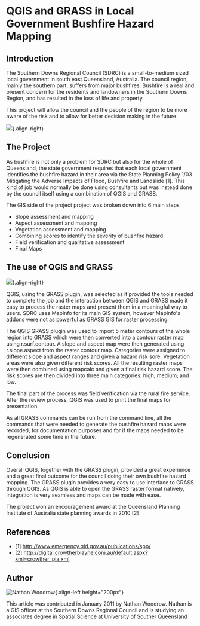 # QGIS and GRASS in Local Government Bushfire Hazard Mapping

## Introduction

The Southern Downs Regional Council (SDRC) is a small-to-medium sized
local government in south east Queensland, Australia. The council
region, mainly the southern part, suffers from major bushfires. Bushfire
is a real and present concern for the residents and landowners in the
Southern Downs Region, and has resulted in the loss of life and
property.

This project will allow the council and the people of the region to be
more aware of the risk and to allow for better decision making in the
future.

![](./images/australia_queens1.jpg){.align-right}

## The Project

As bushfire is not only a problem for SDRC but also for the whole of
Queensland, the state government requires that each local government
identifies the bushfire hazard in their area via the State Planning
Policy 1/03 Mitigating the Adverse Impacts of Flood, Bushfire and
Landslide \[1\]. This kind of job would normally be done using
consultants but was instead done by the council itself using a
combination of QGIS and GRASS.

The GIS side of the project project was broken down into 6 main steps

-   Slope assessment and mapping
-   Aspect assessment and mapping
-   Vegetation assessment and mapping
-   Combining scores to identify the severity of bushfire hazard
-   Field verification and qualitative assessment
-   Final Maps

## The use of QGIS and GRASS

![](./images/australia_queens2.jpg){.align-right}

QGIS, using the GRASS plugin, was selected as it provided the tools
needed to complete the job and the interaction between QGIS and GRASS
made it easy to process the raster maps and present them in a meaningful
way to users. SDRC uses MapInfo for its main GIS system, however
MapInfo's addons were not as powerful as GRASS GIS for raster
processing.

The QGIS GRASS plugin was used to import 5 meter contours of the whole
region into GRASS which were then converted into a contour raster map
using r.surf.contour. A slope and aspect map were then generated using
r.slope.aspect from the raster contour map. Categories were assigned to
different slope and aspect ranges and given a hazard risk sore.
Vegetation areas were also given different risk scores. All the
resulting raster maps were then combined using mapcalc and given a final
risk hazard score. The risk scores are then divided into three main
categories: high; medium; and low.

The final part of the process was field verification via the rural fire
service. After the review process, QGIS was used to print the final maps
for presentation.

As all GRASS commands can be run from the command line, all the commands
that were needed to generate the bushfire hazard maps were recorded, for
documentation purposes and for if the maps needed to be regenerated some
time in the future.

## Conclusion

Overall QGIS, together with the GRASS plugin, provided a great
experience and a great final outcome for the council doing their own
bushfire hazard mapping. The GRASS plugin provides a very easy to use
interface to GRASS through QGIS. As QGIS is able to open the GRASS
raster format natively, integration is very seamless and maps can be
made with ease.

The project won an encouragement award at the Queensland Planning
Institute of Australia state planning awards in 2010 \[2\]

## References

-   \[1\] <http://www.emergency.qld.gov.au/publications/spp/>
-   \[2\]
    <http://digital.crowtherblayne.com.au/default.aspx?xml=crowther_pia.xml>

## Author

![Nathan Woodrow](./images/australia_queensaut.jpg){.align-left
height="200px"}

This article was contributed in January 2011 by Nathan Woodrow. Nathan
is a GIS officer at the Southern Downs Regional Council and is studying
an associates degree in Spatial Science at University of Souther
Queensland
